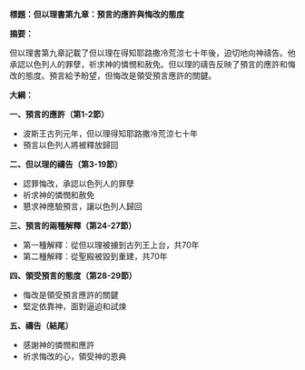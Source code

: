 **標題：但以理書第九章：預言的應許與悔改的態度**

**摘要：**

但以理書第九章記載了但以理在得知耶路撒冷荒涼七十年後，迫切地向神禱告。他承認以色列人的罪孽，祈求神的憐憫和赦免。但以理的禱告反映了預言的應許和悔改的態度。預言給予盼望，但悔改是領受預言應許的關鍵。

**大綱：**

**一、預言的應許（第1-2節）**
* 波斯王古列元年，但以理得知耶路撒冷荒涼七十年
* 預言以色列人將被釋放歸回

**二、但以理的禱告（第3-19節）**
* 認罪悔改，承認以色列人的罪孽
* 祈求神的憐憫和赦免
* 懇求神應驗預言，讓以色列人歸回

**三、預言的兩種解釋（第24-27節）**
* 第一種解釋：從但以理被擄到古列王上台，共70年
* 第二種解釋：從聖殿被毀到重建，共70年

**四、領受預言的態度（第28-29節）**
* 悔改是領受預言應許的關鍵
* 堅定依靠神，面對逼迫和試煉

**五、禱告（結尾）**
* 感謝神的憐憫和應許
* 祈求悔改的心，領受神的恩典